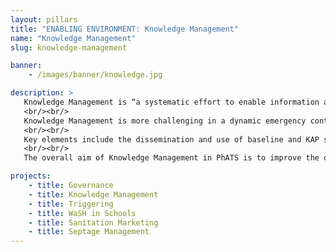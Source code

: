 ```yaml
---
layout: pillars
title: "ENABLING ENVIRONMENT: Knowledge Management"
name: "Knowledge Management"
slug: knowledge-management

banner:
    - /images/banner/knowledge.jpg

description: >
   Knowledge Management is “a systematic effort to enable information and knowledge to grow, flow and create value. The discipline is about creating and managing the processes to get the right knowledge to the right people at the right time and help people to share and action on information in order to improve performance.”
   <br/><br/>
   Knowledge Management is more challenging in a dynamic emergency context, not least because many of the key stakeholders and much of the learning from the critical emergency phase depart after a few months. Therefore, it is critical that the early recovery and early development phases include explicit mechanisms and dedicated capacity for the capture, sharing and use of the lessons learned; as well as active systems to track the implementation of strategies and plans, to ensure that policies and standards evolve, and that progress and performance reports feed back into improved policy, programming and practice.
   <br/><br/>
   Key elements include the dissemination and use of baseline and KAP survey data in program design and targeting; mechanisms to encourage routine feedback and analysis of the third-party process monitoring data; and regular horizontal learning events that provide a platform for discussing, sharing and learning from the progress, performance and innovation of other WaSH partners and local stakeholders.
   <br/><br/>
   The overall aim of Knowledge Management in PhATS is to improve the quality of WaSH service delivery and influence policy to better address rural sanitation issues in the Philippines. We’ve begun building a catalog of KM pieces including best practices, technical notes, videos, manuals and more. Check it out below:

projects:
    - title: Governance
    - title: Knowledge Management
    - title: Triggering
    - title: WaSH in Schools
    - title: Sanitation Marketing
    - title: Septage Management
---
```

